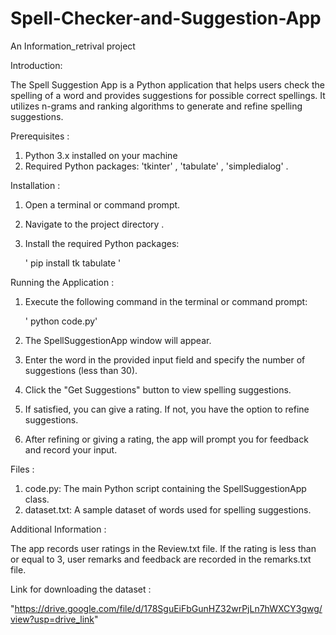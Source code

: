 # Spell-Checker-and-Suggestion-App
An Information_retrival project

Introduction:

The Spell Suggestion App is a Python application that helps users check the spelling of a word and provides suggestions for possible correct spellings. It utilizes n-grams and ranking algorithms to generate and refine spelling suggestions.

Prerequisites :

1. Python 3.x installed on your machine
2. Required Python packages: 'tkinter' , 'tabulate' , 'simpledialog' .

Installation :

1. Open a terminal or command prompt.

2. Navigate to the project directory .

3. Install the required Python packages:

   ' pip install tk tabulate '

Running the Application :

1. Execute the following command in the terminal or command prompt:

   ' python  code.py'

2. The SpellSuggestionApp window will appear.
3. Enter the word in the provided input field and specify the number of suggestions (less than 30).
4. Click the "Get Suggestions" button to view spelling suggestions.
5. If satisfied, you can give a rating. If not, you have the option to refine suggestions.
6. After refining or giving a rating, the app will prompt you for feedback and record your input.

Files :

1. code.py: The main Python script containing the SpellSuggestionApp class.
2. dataset.txt: A sample dataset of words used for spelling suggestions.

Additional Information :

The app records user ratings in the Review.txt file.
If the rating is less than or equal to 3, user remarks and feedback are recorded in the remarks.txt file.


Link for downloading the dataset :

"https://drive.google.com/file/d/178SguEiFbGunHZ32wrPjLn7hWXCY3gwg/view?usp=drive_link"
